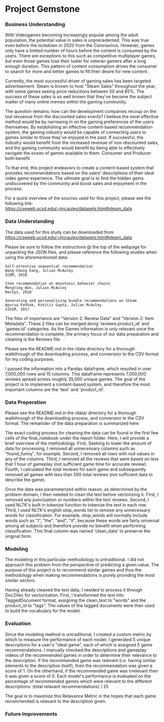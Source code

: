 # Project Gemstone

### Business Understanding

With Videogames becoming increasingly popular among the adult population, the potential value in sales is unprecedented. This was true even before the lockdown in 2020 from the Coronavirus. However, games only have a limited number of hours before the content is consumed by the users. There are exceptions to this such as competitive multiplayer games, but even those games lose their luster for veteran gamers after a long enough duration. This pattern of content consumption drives the consumer to search for more and better games to fill their desire for new content.
    
Currently, the most successful driver of gaming sales has been targeted advertisement. Steam is known to host "Steam Sales" throughout the year, with some games seeing price reductions between 50 and 85%. The success of these sales is so well known that they've become the subject matter of many online memes within the gaming community.
    
The question remains: how can the development companies recoup on the lost revuenue from the discounted sales events? I believe the most effective method would be by narrowing in on the gaming preferences of the users themselves. By establishing an effective content-based recommendation system, the gaming industry would be capable of connecting users to games similar to those they've enjoyed in the past. If successful, the industry would benefit from the increased revenue of non-discounted sales, and the gaming community would benefit by being able to effectively navigate the ocean of games available to them. Consumer and Producer both benefit.
    
To that end, this project endeavors to create a content-based system that provides recommendations based on the users' descriptions of their ideal video game experience. The ultimate goal is to find the hidden gems undiscovered by the community and boost sales and enjoyment in the process.

For a quick overview of the sources used for this project, please see the following link:  
https://cseweb.ucsd.edu/~jmcauley/datasets.html#steam_data
    
### Data Understanding
The data used for this study can be downloaded from https://cseweb.ucsd.edu/~jmcauley/datasets.html#steam_data
    
Please be sure to follow the instructions @ the top of the webpage for unpacking the JSON files, and please reference the following studies when using the aforementioned data:
    
    Self-attentive sequential recommendation  
    Wang-Cheng Kang, Julian McAuley  
    ICDM, 2018  

    Item recommendation on monotonic behavior chains  
    Mengting Wan, Julian McAuley  
    RecSys, 2018  

    Generating and personalizing bundle recommendations on Steam  
    Apurva Pathak, Kshitiz Gupta, Julian McAuley  
    SIGIR, 2017  

The files of importance are "Version 2: Review Data" and "Version 2: Item Metadata". These 2 files can be merged along 'reviews:product_id' and 'games:id' categories. As the Games information is only relevant once the recommendation is complete, the primary focus of our data preparation and cleaning is the Reviews file.

Please see the README.md in the /data directory for a thorough walkthrough of the downloading process, and conversion to the CSV format for my coding purposes.
    
I passed the information into a Pandas dataframe, which resulted in over 7,000,000 rows and 15 columns. This dataframe represents 7,000,000 reviews spread acress roughly 35,000 unique games. The goal of the project is to implement a content-based system, and therefore the most important columns are the 'text' and 'product_id'.
    
### Data Preperation

Please see the README.md in the /data/ directory for a thorough walkthrough of the downloading process, and conversion to the CSV format. The remainder of the data preparation is summarized here. 

The exact coding process for cleaning the data can be found in the first few cells of the final_notebook under the report folder. Here, I will provide a brief overview of the methodology. First, Seeking to lower the amount of data for processing, I removed all unnecessary columns such as "found_funny", for example. Second, I removed all rows with null values in any of the columns. Third, I removed all the reviews that were based on less that 1 hour of gameplay (not sufficient game time for accurate review). Fourth, I calculated the total reviews for each game and subsequently removed all games with less than 500 total reviews (not sufficient data to describe the game).
    
Once the data was parameterized within reason, as determined by the problem domain, I then needed to clean the text before vectorizing it. First, I removed any punctuation or numbers within the text reviews. Second, I used NLTK's built in tokenize function to tokenize the text in each row. Third, I used NLTK's english stop_words list to remove any unnecessary words for classification. For example, stop_words will normally include words such as "I", "the", "and", "it", because these words are fairly universal among all subjects and therefore provide no benefit when performing classification. This final column was named 'clean_data' to preserve the original form.
    
### Modeling

The modeling in this particular methodology is untraditional. I did not approach this problem from the perspective of predicting a given value. The purpose of this project is to recommend similar games and thus the methodology when making recommendations is purely providing the most similar vectors. 

Having already cleaned the text data, I needed to process it through Doc2Vec for vectorization. First, I transformed the text into TaggedDocument format, assigning the clean_text to "words" and the product_id to "tags". The values of the tagged documents were then used to build the vocabulary for the model.


### Evaluation

Since the modeling method is untraditional, I created a custom metric by which to measure the performance of each model. I generated 5 unique descriptions for a user's "ideal game", each of which is assigned 5 game recommendations. I manually checked the descriptions and gameplay videos of the recommended games in order to determine their relevance to the description. If the recommended game was relevant (i.e. having similar elements to the description itself), then the recommendation was given a score of 1. On the otherhand, if the recommended game was irrelevant then it was given a score of 0. Each model's performance is evaluated on the percentage of recommended games which were relevant to the different descriptions: (total relavant recommendations) / 25

The goal is to maximize this Relavance Metric in the hopes that each game recommended is relavant to the description given.

### Future Improvements

